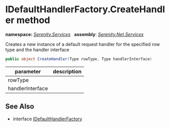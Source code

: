 # IDefaultHandlerFactory.CreateHandler method
**namespace:** *[Serenity.Services](../../README.md#serenity.services-namespace)*   **assembly**: *[Serenity.Net.Services](../../README.md)*

Creates a new instance of a default request handler for the specified row type and the handler interface

```csharp
public object CreateHandler(Type rowType, Type handlerInterface)
```

| parameter | description |
| --- | --- |
| rowType |  |
| handlerInterface |  |

## See Also

* interface [IDefaultHandlerFactory](../IDefaultHandlerFactory.md)